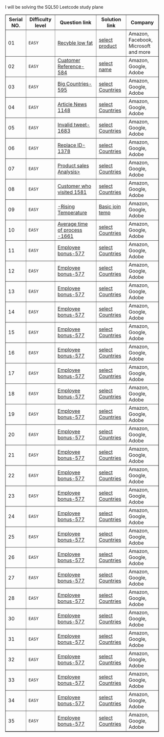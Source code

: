 I will be solving the SQL50 Leetcode study plane


<table border="1">
  <tr>
    <th>Serial NO.</th>
    <th>Difficulty level</th>
    <th>Question link</th>
    <th>Solution link</th>
    <th>Company</th>
  </tr>
  <tr>
    <td>01</td>
    <td><code>EASY</code></td>
    <td><a href="https://leetcode.com/problems/recyclable-and-low-fat-products/?envType=study-plan-v2&envId=top-sql-50">Recyble low fat</a></td>
    <td><a href="https://github.com/taybabusra/SQL50/blob/main/Day1/select.sql">select product</a></td>
    <td>Amazon,<br>
        Facebook,<br>
        Microsoft and more</td>
  </tr>
  <tr>
    <td>02</td>
    <td><code>EASY</code></td>
    <td><a href="https://leetcode.com/problems/find-customer-referee/description/?envType=study-plan-v2&envId=top-sql-50">Cuatomer Reference-584</a></td>
    <td><a href="https://github.com/taybabusra/SQL50/blob/main/Day2/referee.sql">select name </a></td>
    <td>Amazon,<br>
       Google,<br>
       Adobe</td>
  </tr>
    <tr>
    <td>03</td>
    <td><code>EASY</code></td>
    <td><a href="https://leetcode.com/problems/big-countries/description/?envType=study-plan-v2&envId=top-sql-50">Big Countries-595</a></td>
    <td><a href="https://github.com/taybabusra/SQL50/blob/main/Day3/select_countries.sql">select Countries</a></td>
    <td>Amazon,<br>
       Google,<br>
       Adobe</td>
  </tr>
    <tr>
    <td>04</td>
    <td><code>EASY</code></td>
    <td><a href="https://leetcode.com/problems/article-views-i/description/?envType=study-plan-v2&envId=top-sql-50">Article News 1148</a></td>
    <td><a href="https://github.com/taybabusra/SQL50/blob/main/Day3/select_countries.sql">select Countries</a></td>
    <td>Amazon,<br>
       Google,<br>
       Adobe</td>
  </tr>
    </tr>
    <tr>
    <td>05</td>
    <td><code>EASY</code></td>
    <td><a href="https://leetcode.com/problems/invalid-tweets/description/?envType=study-plan-v2&envId=top-sql-50">Invalid tweet-1683</a></td>
    <td><a href="https://github.com/taybabusra/SQL50/blob/main/Day3/select_countries.sql">select Countries</a></td>
    <td>Amazon,<br>
       Google,<br>
       Adobe</td>
  </tr>
    </tr>
    <tr>
    <td>06</td>
    <td><code>EASY</code></td>
    <td><a href="https://leetcode.com/problems/replace-employee-id-with-the-unique-identifier/description/?envType=study-plan-v2&envId=top-sql-50"> Replace ID-1378</a></td>
    <td><a href="https://github.com/taybabusra/SQL50/blob/main/Day3/select_countries.sql">select Countries</a></td>
    <td>Amazon,<br>
       Google,<br>
       Adobe</td>
  </tr>
    </tr>
    <tr>
    <td>07</td>
    <td><code>EASY</code></td>
    <td><a href="https://leetcode.com/problems/product-sales-analysis-i/description/?envType=study-plan-v2&envId=top-sql-50">Product sales Analysis></td>
    <td><a href="https://github.com/taybabusra/SQL50/blob/main/Day3/select_countries.sql">select Countries</a></td>
    <td>Amazon,<br>
       Google,<br>
       Adobe</td>
  </tr>
    </tr>
    <tr>
    <td>08</td>
    <td><code>EASY</code></td>
    <td><a href="https://leetcode.com/problems/customer-who-visited-but-did-not-make-any-transactions/description/?envType=study-plan-v2&envId=top-sql-50">Customer who visited 1581</a></td>
    <td><a href="https://github.com/taybabusra/SQL50/blob/main/Day3/select_countries.sql">select Countries</a></td>
    <td>Amazon,<br>
       Google,<br>
       Adobe</td>
  </tr>
    </tr>
    <tr>
    <td>09</td>
    <td><code>EASY</code></td>
    <td><a href="https://leetcode.com/problems/rising-temperature/description/?envType=study-plan-v2&envId=top-sql-50">-Rising Temperature</a></td>
    <td><a href="https://github.com/taybabusra/SQL50/blob/main/Day9/rising%20temp.sql">Basic join temp</a></td>
    <td>Amazon,<br>
       Google,<br>
       Adobe</td>
  </tr>
    <tr>
    <td>10</td>
    <td><code>EASY</code></td>
    <td><a href="https://leetcode.com/problems/average-time-of-process-per-machine/description/?envType=study-plan-v2&envId=top-sql-50">Average time of process -1661</a></td>
    <td><a href="https://github.com/taybabusra/SQL50/blob/main/Day3/select_countries.sql">select Countries</a></td>
    <td>Amazon,<br>
       Google,<br>
       Adobe</td>
  </tr>
    </tr>
    <tr>
    <td>11</td>
    <td><code>EASY</code></td>
    <td><a href="https://leetcode.com/problems/employee-bonus/description/?envType=study-plan-v2&envId=top-sql-50">Employee bonus-577</a></td>
    <td><a href="https://github.com/taybabusra/SQL50/blob/main/Day3/select_countries.sql">select Countries</a></td>
    <td>Amazon,<br>
       Google,<br>
       Adobe</td>
  </tr> 
      <tr>
    <td>12</td>
    <td><code>EASY</code></td>
    <td><a href="https://leetcode.com/problems/employee-bonus/description/?envType=study-plan-v2&envId=top-sql-50">Employee bonus-577</a></td>
    <td><a href="https://github.com/taybabusra/SQL50/blob/main/Day3/select_countries.sql">select Countries</a></td>
    <td>Amazon,<br>
       Google,<br>
       Adobe</td>
  </tr> 
    <tr>
    <td>13</td>
    <td><code>EASY</code></td>
    <td><a href="https://leetcode.com/problems/employee-bonus/description/?envType=study-plan-v2&envId=top-sql-50">Employee bonus-577</a></td>
    <td><a href="https://github.com/taybabusra/SQL50/blob/main/Day3/select_countries.sql">select Countries</a></td>
    <td>Amazon,<br>
       Google,<br>
       Adobe</td>
  </tr> 
    <tr>
    <td>14</td>
    <td><code>EASY</code></td>
    <td><a href="https://leetcode.com/problems/employee-bonus/description/?envType=study-plan-v2&envId=top-sql-50">Employee bonus-577</a></td>
    <td><a href="https://github.com/taybabusra/SQL50/blob/main/Day3/select_countries.sql">select Countries</a></td>
    <td>Amazon,<br>
       Google,<br>
       Adobe</td>
  </tr> 
    <tr>
    <td>15</td>
    <td><code>EASY</code></td>
    <td><a href="https://leetcode.com/problems/employee-bonus/description/?envType=study-plan-v2&envId=top-sql-50">Employee bonus-577</a></td>
    <td><a href="https://github.com/taybabusra/SQL50/blob/main/Day3/select_countries.sql">select Countries</a></td>
    <td>Amazon,<br>
       Google,<br>
       Adobe</td>
  </tr> 
    <tr>
    <td>16</td>
    <td><code>EASY</code></td>
    <td><a href="https://leetcode.com/problems/employee-bonus/description/?envType=study-plan-v2&envId=top-sql-50">Employee bonus-577</a></td>
    <td><a href="https://github.com/taybabusra/SQL50/blob/main/Day3/select_countries.sql">select Countries</a></td>
    <td>Amazon,<br>
       Google,<br>
       Adobe</td>
  </tr> 
    <tr>
    <td>17</td>
    <td><code>EASY</code></td>
    <td><a href="https://leetcode.com/problems/employee-bonus/description/?envType=study-plan-v2&envId=top-sql-50">Employee bonus-577</a></td>
    <td><a href="https://github.com/taybabusra/SQL50/blob/main/Day3/select_countries.sql">select Countries</a></td>
    <td>Amazon,<br>
       Google,<br>
       Adobe</td>
  </tr>
    <tr>
    <td>18</td>
    <td><code>EASY</code></td>
    <td><a href="https://leetcode.com/problems/employee-bonus/description/?envType=study-plan-v2&envId=top-sql-50">Employee bonus-577</a></td>
    <td><a href="https://github.com/taybabusra/SQL50/blob/main/Day3/select_countries.sql">select Countries</a></td>
    <td>Amazon,<br>
       Google,<br>
       Adobe</td>
  </tr>
    <tr>
    <td>19</td>
    <td><code>EASY</code></td>
    <td><a href="https://leetcode.com/problems/employee-bonus/description/?envType=study-plan-v2&envId=top-sql-50">Employee bonus-577</a></td>
    <td><a href="https://github.com/taybabusra/SQL50/blob/main/Day3/select_countries.sql">select Countries</a></td>
    <td>Amazon,<br>
       Google,<br>
       Adobe</td>
  </tr>
    <tr>
    <td>20</td>
    <td><code>EASY</code></td>
    <td><a href="https://leetcode.com/problems/employee-bonus/description/?envType=study-plan-v2&envId=top-sql-50">Employee bonus-577</a></td>
    <td><a href="https://github.com/taybabusra/SQL50/blob/main/Day3/select_countries.sql">select Countries</a></td>
    <td>Amazon,<br>
       Google,<br>
       Adobe</td>
  </tr>
    <tr>
    <td>21</td>
    <td><code>EASY</code></td>
    <td><a href="https://leetcode.com/problems/employee-bonus/description/?envType=study-plan-v2&envId=top-sql-50">Employee bonus-577</a></td>
    <td><a href="https://github.com/taybabusra/SQL50/blob/main/Day3/select_countries.sql">select Countries</a></td>
    <td>Amazon,<br>
       Google,<br>
       Adobe</td>
  </tr>
    <tr>
    <td>22</td>
    <td><code>EASY</code></td>
    <td><a href="https://leetcode.com/problems/employee-bonus/description/?envType=study-plan-v2&envId=top-sql-50">Employee bonus-577</a></td>
    <td><a href="https://github.com/taybabusra/SQL50/blob/main/Day3/select_countries.sql">select Countries</a></td>
    <td>Amazon,<br>
       Google,<br>
       Adobe</td>
  </tr>
    <tr>
    <td>23</td>
    <td><code>EASY</code></td>
    <td><a href="https://leetcode.com/problems/employee-bonus/description/?envType=study-plan-v2&envId=top-sql-50">Employee bonus-577</a></td>
    <td><a href="https://github.com/taybabusra/SQL50/blob/main/Day3/select_countries.sql">select Countries</a></td>
    <td>Amazon,<br>
       Google,<br>
       Adobe</td>
  </tr>
    <tr>
    <td>24</td>
    <td><code>EASY</code></td>
    <td><a href="https://leetcode.com/problems/employee-bonus/description/?envType=study-plan-v2&envId=top-sql-50">Employee bonus-577</a></td>
    <td><a href="https://github.com/taybabusra/SQL50/blob/main/Day3/select_countries.sql">select Countries</a></td>
    <td>Amazon,<br>
       Google,<br>
       Adobe</td>
  </tr>
    <tr>
    <td>25</td>
    <td><code>EASY</code></td>
    <td><a href="https://leetcode.com/problems/employee-bonus/description/?envType=study-plan-v2&envId=top-sql-50">Employee bonus-577</a></td>
    <td><a href="https://github.com/taybabusra/SQL50/blob/main/Day3/select_countries.sql">select Countries</a></td>
    <td>Amazon,<br>
       Google,<br>
       Adobe</td>
  </tr>
    <tr>
    <td>26</td>
    <td><code>EASY</code></td>
    <td><a href="https://leetcode.com/problems/employee-bonus/description/?envType=study-plan-v2&envId=top-sql-50">Employee bonus-577</a></td>
    <td><a href="https://github.com/taybabusra/SQL50/blob/main/Day3/select_countries.sql">select Countries</a></td>
    <td>Amazon,<br>
       Google,<br>
       Adobe</td>
  </tr> 
      <tr>
    <td>27</td>
    <td><code>EASY</code></td>
    <td><a href="https://leetcode.com/problems/employee-bonus/description/?envType=study-plan-v2&envId=top-sql-50">Employee bonus-577</a></td>
    <td><a href="https://github.com/taybabusra/SQL50/blob/main/Day3/select_countries.sql">select Countries</a></td>
    <td>Amazon,<br>
       Google,<br>
       Adobe</td>
  </tr> 
      <tr>
    <td>28</td>
    <td><code>EASY</code></td>
    <td><a href="https://leetcode.com/problems/employee-bonus/description/?envType=study-plan-v2&envId=top-sql-50">Employee bonus-577</a></td>
    <td><a href="https://github.com/taybabusra/SQL50/blob/main/Day3/select_countries.sql">select Countries</a></td>
    <td>Amazon,<br>
       Google,<br>
       Adobe</td>
  </tr> 
      <tr>
    <td>30</td>
    <td><code>EASY</code></td>
    <td><a href="https://leetcode.com/problems/employee-bonus/description/?envType=study-plan-v2&envId=top-sql-50">Employee bonus-577</a></td>
    <td><a href="https://github.com/taybabusra/SQL50/blob/main/Day3/select_countries.sql">select Countries</a></td>
    <td>Amazon,<br>
       Google,<br>
       Adobe</td>
  </tr>
      <tr>
    <td>31</td>
    <td><code>EASY</code></td>
    <td><a href="https://leetcode.com/problems/employee-bonus/description/?envType=study-plan-v2&envId=top-sql-50">Employee bonus-577</a></td>
    <td><a href="https://github.com/taybabusra/SQL50/blob/main/Day3/select_countries.sql">select Countries</a></td>
    <td>Amazon,<br>
       Google,<br>
       Adobe</td>
  </tr> 
      <tr>
    <td>32</td>
    <td><code>EASY</code></td>
    <td><a href="https://leetcode.com/problems/employee-bonus/description/?envType=study-plan-v2&envId=top-sql-50">Employee bonus-577</a></td>
    <td><a href="https://github.com/taybabusra/SQL50/blob/main/Day3/select_countries.sql">select Countries</a></td>
    <td>Amazon,<br>
       Google,<br>
       Adobe</td>
  </tr> 
      <tr>
    <td>33</td>
    <td><code>EASY</code></td>
    <td><a href="https://leetcode.com/problems/employee-bonus/description/?envType=study-plan-v2&envId=top-sql-50">Employee bonus-577</a></td>
    <td><a href="https://github.com/taybabusra/SQL50/blob/main/Day3/select_countries.sql">select Countries</a></td>
    <td>Amazon,<br>
       Google,<br>
       Adobe</td>
  </tr> 
      <tr>
    <td>34</td>
    <td><code>EASY</code></td>
    <td><a href="https://leetcode.com/problems/employee-bonus/description/?envType=study-plan-v2&envId=top-sql-50">Employee bonus-577</a></td>
    <td><a href="https://github.com/taybabusra/SQL50/blob/main/Day3/select_countries.sql">select Countries</a></td>
    <td>Amazon,<br>
       Google,<br>
       Adobe</td>
  </tr> 
      <tr>
    <td>35</td>
    <td><code>EASY</code></td>
    <td><a href="https://leetcode.com/problems/employee-bonus/description/?envType=study-plan-v2&envId=top-sql-50">Employee bonus-577</a></td>
    <td><a href="https://github.com/taybabusra/SQL50/blob/main/Day3/select_countries.sql">select Countries</a></td>
    <td>Amazon,<br>
       Google,<br>
       Adobe</td>
  </tr> 
</table>

